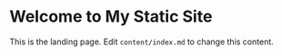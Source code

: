 # Welcome to My Static Site

This is the landing page. Edit `content/index.md` to change this content. 